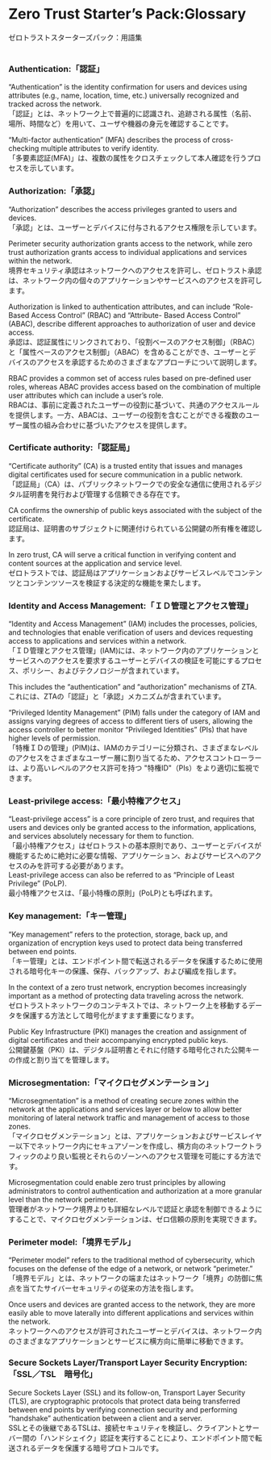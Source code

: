 # Zero Trust Starter’s Pack:Glossary
ゼロトラストスターターズパック：用語集  
<br>
### Authentication:「認証」
 “Authentication” is the identity confirmation for users and devices using attributes (e.g., name, location, time, etc.) universally recognized and tracked across the network.  
「認証」とは、ネットワーク上で普遍的に認識され、追跡される属性（名前、場所、時間など）を用いて、ユーザや機器の身元を確認することです。  

“Multi-factor authentication” (MFA) describes the process of cross-checking multiple attributes to verify identity.  
「多要素認証(MFA)」は、複数の属性をクロスチェックして本人確認を行うプロセスを示しています。

### Authorization:「承認」
 “Authorization” describes the access privileges granted to users and devices.  
「承認」とは、ユーザーとデバイスに付与されるアクセス権限を示しています。

Perimeter security authorization grants access to the network, while zero trust authorization grants access to individual applications and services within the network.  
境界セキュリティ承認はネットワークへのアクセスを許可し、ゼロトラスト承認は、ネットワーク内の個々のアプリケーションやサービスへのアクセスを許可します。  

Authorization is linked to authentication attributes, and can include “Role-Based Access Control” (RBAC) and “Attribute- Based Access Control” (ABAC), describe different approaches to authorization of user and device access.  
承認は、認証属性にリンクされており、「役割ベースのアクセス制御」（RBAC）と「属性ベースのアクセス制御」（ABAC）を含めることができ、ユーザーとデバイスのアクセスを承認するためのさまざまなアプローチについて説明します。 

RBAC provides a common set of access rules based on pre-defined user roles, whereas ABAC provides access based on the combination of multiple user attributes which can include a user’s role.  
RBACは、事前に定義されたユーザーの役割に基づいて、共通のアクセスルールを提供します。一方、ABACは、ユーザーの役割を含むことができる複数のユーザー属性の組み合わせに基づいたアクセスを提供します。  

### Certificate authority:「認証局」
“Certificate authority” (CA) is a trusted entity that issues and manages digital certificates used for secure communication in a public network.  
「認証局」（CA）は、パブリックネットワークでの安全な通信に使用されるデジタル証明書を発行および管理する信頼できる存在です。  

CA confirms the ownership of public keys associated with the subject of the certificate.  
認証局は、証明書のサブジェクトに関連付けられている公開鍵の所有権を確認します。  

In zero trust, CA will serve a critical function in verifying content and content sources at the application and service level.  
ゼロトラストでは、認証局はアプリケーションおよびサービスレベルでコンテンツとコンテンツソースを検証する決定的な機能を果たします。  

### Identity and Access Management:「ＩＤ管理とアクセス管理」
“Identity and Access Management” (IAM) includes the processes, policies, and technologies that enable verification of users and devices requesting access to applications and services within a network.   
「ＩＤ管理とアクセス管理」(IAM)には、ネットワーク内のアプリケーションとサービスへのアクセスを要求するユーザーとデバイスの検証を可能にするプロセス、ポリシー、およびテクノロジーが含まれています。  

This includes the “authentication” and “authorization” mechanisms of ZTA.  
これには、ZTAの「認証」と「承認」メカニズムが含まれています。  

“Privileged Identity Management” (PIM) falls under the category of IAM and assigns varying degrees of access to different tiers of users, allowing the access controller to better monitor “Privileged Identities” (PIs) that have higher levels of permission.  
「特権ＩＤの管理」(PIM)は、IAMのカテゴリーに分類され、さまざまなレベルのアクセスをさまざまなユーザー層に割り当てるため、アクセスコントローラーは、より高いレベルのアクセス許可を持つ "特権ID"（PIs）をより適切に監視できます。  

### Least-privilege access:「最小特権アクセス」
“Least-privilege access” is a core principle of zero trust, and requires that users and devices only be granted access to the information, applications, and services absolutely necessary for them to function.  
「最小特権アクセス」はゼロトラストの基本原則であり、ユーザーとデバイスが機能するために絶対に必要な情報、アプリケーション、およびサービスへのアクセスのみを許可する必要があります。  
Least-privilege access can also be referred to as “Principle of Least Privilege” (PoLP).  
最小特権アクセスは、「最小特権の原則」(PoLP)とも呼ばれます。  

### Key management:「キー管理」
“Key management” refers to the protection, storage, back up, and organization of encryption keys used to protect data being transferred between end points.  
「キー管理」とは、エンドポイント間で転送されるデータを保護するために使用される暗号化キーの保護、保存、バックアップ、および編成を指します。  

In the context of a zero trust network, encryption becomes increasingly important as a method of protecting data traveling across the network.  
ゼロトラストネットワークのコンテキストでは、ネットワーク上を移動するデータを保護する方法として暗号化がますます重要になります。  

Public Key Infrastructure (PKI) manages the creation and assignment of digital certificates and their accompanying encrypted public keys.  
公開鍵基盤（PKI）は、デジタル証明書とそれに付随する暗号化された公開キーの作成と割り当てを管理します。  

### Microsegmentation:「マイクロセグメンテーション」
“Microsegmentation” is a method of creating secure zones within the network at the applications and services layer or below to allow better monitoring of lateral network traffic and management of access to those zones.  
「マイクロセグメンテーション」とは、アプリケーションおよびサービスレイヤー以下でネットワーク内にセキュアゾーンを作成し、横方向のネットワークトラフィックのより良い監視とそれらのゾーンへのアクセス管理を可能にする方法です。  

Microsegmentation could enable zero trust principles by allowing administrators to control authentication and authorization at a more granular level than the network perimeter.   
管理者がネットワーク境界よりも詳細なレベルで認証と承認を制御できるようにすることで、マイクロセグメンテーションは、ゼロ信頼の原則を実現できます。

### Perimeter model:「境界モデル」
“Perimeter model” refers to the traditional method of cybersecurity, which focuses on the defense of the edge of a network, or network “perimeter.”  
「境界モデル」とは、ネットワークの端またはネットワーク「境界」の防御に焦点を当てたサイバーセキュリティの従来の方法を指します。  

Once users and devices are granted access to the network, they are more easily able to move laterally into different applications and services within the network.  
ネットワークへのアクセスが許可されたユーザーとデバイスは、ネットワーク内のさまざまなアプリケーションとサービスに横方向に簡単に移動できます。  

### Secure Sockets Layer/Transport Layer Security Encryption:「SSL／TSL　暗号化」  
Secure Sockets Layer (SSL) and its follow-on, Transport Layer Security (TLS), are cryptographic protocols that protect data being transferred between end points by verifying connection security and performing “handshake” authentication between a client and a server.   
SSLとその後継であるTSLは、接続セキュリティを検証し、クライアントとサーバー間の「ハンドシェイク」認証を実行することにより、エンドポイント間で転送されるデータを保護する暗号プロトコルです。
